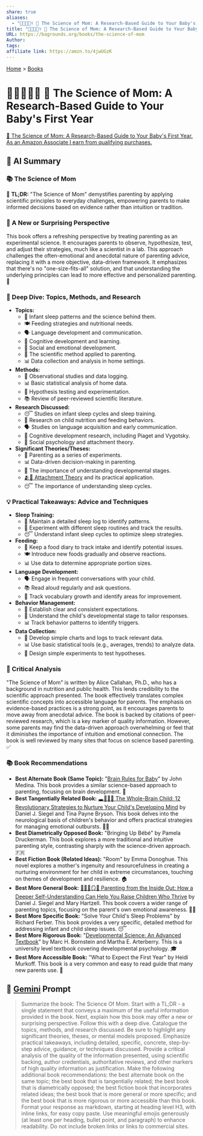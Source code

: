 ```yaml
---
share: true
aliases:
  - "🤰👶🔬👩‍⚕️ 🧪 The Science of Mom: A Research-Based Guide to Your Baby's First Year"
title: "🤰👶🔬👩‍⚕️ 🧪 The Science of Mom: A Research-Based Guide to Your Baby's First Year"
URL: https://bagrounds.org/books/the-science-of-mom
Author: 
tags: 
affiliate link: https://amzn.to/4jwUGzK
---
```

[Home](../index.md) > [Books](./index.md)  
# 🤰👶🔬👩‍⚕️ 🧪 The Science of Mom: A Research-Based Guide to Your Baby's First Year  
[🛒 The Science of Mom: A Research-Based Guide to Your Baby's First Year. As an Amazon Associate I earn from qualifying purchases.](https://amzn.to/4jwUGzK)  
  
## 🤖 AI Summary  
### 📚 The Science of Mom  
🧠 **TL;DR:** "The Science of Mom" demystifies parenting by applying scientific principles to everyday challenges, empowering parents to make informed decisions based on evidence rather than intuition or tradition.  
  
### 🤯 A New or Surprising Perspective  
This book offers a refreshing perspective by treating parenting as an experimental science. It encourages parents to observe, hypothesize, test, and adjust their strategies, much like a scientist in a lab. This approach challenges the often-emotional and anecdotal nature of parenting advice, replacing it with a more objective, data-driven framework. It emphasizes that there's no "one-size-fits-all" solution, and that understanding the underlying principles can lead to more effective and personalized parenting. 🔬  
  
### 🧐 Deep Dive: Topics, Methods, and Research  
* **Topics:**  
    * 👶 Infant sleep patterns and the science behind them.  
    * 🍽️ Feeding strategies and nutritional needs.  
    * 🗣️ Language development and communication.  
    * 🧠 Cognitive development and learning.  
    * 🤝 Social and emotional development.  
    * 🧪 The scientific method applied to parenting.  
    * 📊 Data collection and analysis in home settings.  
* **Methods:**  
    * 📝 Observational studies and data logging.  
    * 📊 Basic statistical analysis of home data.  
    * 🧪 Hypothesis testing and experimentation.  
    * 📚 Review of peer-reviewed scientific literature.  
* **Research Discussed:**  
    * 😴 Studies on infant sleep cycles and sleep training.  
    * 🍎 Research on child nutrition and feeding behaviors.  
    * 🗣️ Studies on language acquisition and early communication.  
    * 🧠 Cognitive development research, including Piaget and Vygotsky.  
    * 🤝 Social psychology and attachment theory.  
* **Significant Theories/Theses:**  
    * 🧪 Parenting as a series of experiments.  
    * 📊 Data-driven decision-making in parenting.  
    * 🧠 The importance of understanding developmental stages.  
    * [🫂💖 Attachment Theory](../topics/attachment-theory.md) and its practical application.  
    * 😴 The importance of understanding sleep cycles.  
  
### 💡 Practical Takeaways: Advice and Techniques  
* **Sleep Training:**  
    * 📝 Maintain a detailed sleep log to identify patterns.  
    * 🧪 Experiment with different sleep routines and track the results.  
    * 😴 Understand infant sleep cycles to optimize sleep strategies.  
* **Feeding:**  
    * 🍎 Keep a food diary to track intake and identify potential issues.  
    * 🍽️ Introduce new foods gradually and observe reactions.  
    * 📊 Use data to determine appropriate portion sizes.  
* **Language Development:**  
    * 🗣️ Engage in frequent conversations with your child.  
    * 📚 Read aloud regularly and ask questions.  
    * 📝 Track vocabulary growth and identify areas for improvement.  
* **Behavior Management:**  
    * 🤝 Establish clear and consistent expectations.  
    * 🧠 Understand the child's developmental stage to tailor responses.  
    * 📊 Track behavior patterns to identify triggers.  
* **Data Collection:**  
    * 📝 Develop simple charts and logs to track relevant data.  
    * 📊 Use basic statistical tools (e.g., averages, trends) to analyze data.  
    * 🧪 Design simple experiments to test hypotheses.  
  
### 🧐 Critical Analysis  
"The Science of Mom" is written by Alice Callahan, Ph.D., who has a background in nutrition and public health. This lends credibility to the scientific approach presented. The book effectively translates complex scientific concepts into accessible language for parents. The emphasis on evidence-based practices is a strong point, as it encourages parents to move away from anecdotal advice. The book is backed by citations of peer-reviewed research, which is a key marker of quality information. However, some parents may find the data-driven approach overwhelming or feel that it diminishes the importance of intuition and emotional connection. The book is well reviewed by many sites that focus on science based parenting. ✅  
  
### 📚 Book Recommendations  
* **Best Alternate Book (Same Topic):** "[Brain Rules for Baby](./brain-rules-for-baby.md)" by John Medina. This book provides a similar science-based approach to parenting, focusing on brain development. 🧠  
* **Best Tangentially Related Book:** [🕳️🧠👶🏽 The Whole-Brain Child: 12 Revolutionary Strategies to Nurture Your Child's Developing Mind](./the-whole-brain-child.md) by Daniel J. Siegel and Tina Payne Bryson. This book delves into the neurological basis of children's behavior and offers practical strategies for managing emotional outbursts. 🧠🤝  
* **Best Diametrically Opposed Book:** "Bringing Up Bébé" by Pamela Druckerman. This book explores a more traditional and intuitive parenting style, contrasting sharply with the science-driven approach. 🇫🇷  
* **Best Fiction Book (Related Ideas):** "Room" by Emma Donoghue. This novel explores a mother's ingenuity and resourcefulness in creating a nurturing environment for her child in extreme circumstances, touching on themes of development and resilience. 🏠  
* **Best More General Book:** [🤱🏼🤿🪞🌱 Parenting from the Inside Out: How a Deeper Self-Understanding Can Help You Raise Children Who Thrive](./parenting-from-the-inside-out-how-a-deeper-self-understanding-can-help-you-raise-children-who-thrive.md) by Daniel J. Siegel and Mary Hartzell. This book covers a wider range of parenting topics, focusing on the parent's own emotional awareness. 🧘‍♀️  
* **Best More Specific Book:** "Solve Your Child's Sleep Problems" by Richard Ferber. This book provides a very specific, detailed method for addressing infant and child sleep issues. 😴  
* **Best More Rigorous Book:** "[Developmental Science: An Advanced Textbook](./developmental-science.md)" by Marc H. Bornstein and Martha E. Arterberry. This is a university level textbook covering developmental psychology. 🎓  
* **Best More Accessible Book:** "What to Expect the First Year" by Heidi Murkoff. This book is a very common and easy to read guide that many new parents use. 👶  
  
## 💬 [Gemini](https://gemini.google.com) Prompt  
> Summarize the book: The Science Of Mom. Start with a TL;DR - a single statement that conveys a maximum of the useful information provided in the book. Next, explain how this book may offer a new or surprising perspective. Follow this with a deep dive. Catalogue the topics, methods, and research discussed. Be sure to highlight any significant theories, theses, or mental models proposed. Emphasize practical takeaways, including detailed, specific, concrete, step-by-step advice, guidance, or techniques discussed. Provide a critical analysis of the quality of the information presented, using scientific backing, author credentials, authoritative reviews, and other markers of high quality information as justification. Make the following additional book recommendations: the best alternate book on the same topic; the best book that is tangentially related; the best book that is diametrically opposed; the best fiction book that incorporates related ideas; the best book that is more general or more specific; and the best book that is more rigorous or more accessible than this book. Format your response as markdown, starting at heading level H3, with inline links, for easy copy paste. Use meaningful emojis generously (at least one per heading, bullet point, and paragraph) to enhance readability. Do not include broken links or links to commercial sites.  
